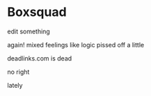 # Boxsquad

edit something

again!
mixed feelings like logic
pissed off a little

deadlinks.com is dead

no right

lately
